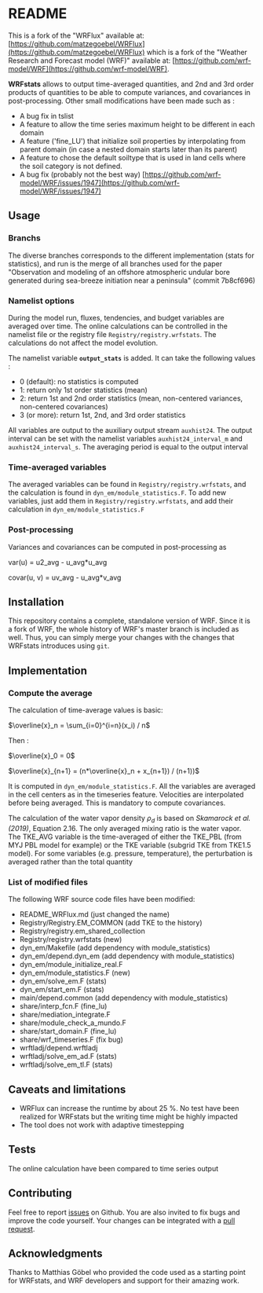 # README

This is a fork of the "WRFlux" available at: [https://github.com/matzegoebel/WRFlux](https://github.com/matzegoebel/WRFlux) which is a fork of the "Weather Research and Forecast model (WRF)" available at: [https://github.com/wrf-model/WRF](https://github.com/wrf-model/WRF).

**WRFstats** allows to output time-averaged quantities, and 2nd and 3rd order products of quantities to be able to compute variances, and covariances in post-processing. Other small modifications have been made such as :
- A bug fix in tslist
- A feature to allow the time series maximum height to be different in each domain
- A feature ('fine\_LU') that initialize soil properties by interpolating from parent domain (in case a nested domain starts later than its parent)
- A feature to chose the default soiltype that is used in land cells where the soil category is not defined.
- A bug fix (probably not the best way) [https://github.com/wrf-model/WRF/issues/1947](https://github.com/wrf-model/WRF/issues/1947)

## Usage

### Branchs

The diverse branches corresponds to the different implementation (stats for statistics), and run is the merge of all branches used for the paper "Observation and modeling of an offshore atmospheric undular bore generated during sea-breeze initiation near a peninsula" (commit 7b8cf696)

### Namelist options

During the model run, fluxes, tendencies, and budget variables are averaged over time.
The online calculations can be controlled in the namelist file or the registry file `Registry/registry.wrfstats`. The calculations do not affect the model evolution.

The namelist variable **`output_stats`** is added. It can take the following values :
- 0 (default): no statistics is computed
- 1: return only 1st order statistics (mean)
- 2: return 1st and 2nd order statistics (mean, non-centered variances, non-centered covariances)
- 3 (or more): return 1st, 2nd, and 3rd order statistics

All variables are output to the auxiliary output stream `auxhist24`. The output interval can be set with the namelist variables `auxhist24_interval_m` and `auxhist24_interval_s`. The averaging period is equal to the output interval

### Time-averaged variables

The averaged variables can be found in `Registry/registry.wrfstats`, and the calculation is found in `dyn_em/module_statistics.F`. To add new variables, just add them in `Registry/registry.wrfstats`, and add their calculation in `dyn_em/module_statistics.F`

### Post-processing

Variances and covariances can be computed in post-processing as 

var(u) = u2_avg - u_avg\*u_avg

covar(u, v) = uv_avg - u_avg\*v_avg

## Installation

This repository contains a complete, standalone version of WRF. Since it is a fork of WRF, the whole history of WRF's master branch is included as well. Thus, you can simply merge your changes with the changes that WRFstats introduces using `git`.

## Implementation

### Compute the average

The calculation of time-average values is basic:

$\overline{x}_n = \sum_{i=0}^{i=n}(x_i) / n$

Then :

$\overline{x}_0 = 0$

$\overline{x}_{n+1} = (n*\overline{x}_n + x_{n+1}) / (n+1))$

It is computed in `dyn_em/module_statistics.F`. All the variables are averaged in the cell centers as in the timeseries feature. Velocities are interpolated before being averaged. This is mandatory to compute covariances. 

The calculation of the water vapor density $\rho_d$ is based on <cite>Skamarock et al. (2019)</cite>, Equation 2.16. The only averaged mixing ratio is the water vapor. The TKE\_AVG variable is the time-averaged of either the TKE\_PBL (from MYJ PBL model for example) or the TKE variable (subgrid TKE from TKE1.5 model). For some variables (e.g. pressure, temperature), the perturbation is averaged rather than the total quantity 

### List of modified files

The following WRF source code files have been modified:
- README\_WRFlux.md (just changed the name)
- Registry/Registry.EM_COMMON (add TKE to the history)
- Registry/registry.em_shared_collection
- Registry/registry.wrfstats (new)
- dyn_em/Makefile (add dependency with module_statistics)
- dyn_em/depend.dyn_em (add dependency with module_statistics)
- dyn_em/module_initialize_real.F
- dyn_em/module_statistics.F (new)
- dyn_em/solve_em.F (stats)
- dyn_em/start_em.F (stats)
- main/depend.common (add dependency with module_statistics)
- share/interp_fcn.F (fine_lu)
- share/mediation_integrate.F
- share/module_check_a_mundo.F
- share/start_domain.F (fine_lu)
- share/wrf_timeseries.F (fix bug)
- wrftladj/depend.wrftladj
- wrftladj/solve_em_ad.F (stats)
- wrftladj/solve_em_tl.F (stats)

## Caveats and limitations

* WRFlux can increase the runtime by about 25 %. No test have been realized for WRFstats but the writing time might be highly impacted
* The tool does not work with adaptive timestepping

## Tests

The online calculation have been compared to time series output


## Contributing

Feel free to report [issues]() on Github.
You are also invited to fix bugs and improve the code yourself. Your changes can be integrated with a [pull request]().

## Acknowledgments

Thanks to Matthias Göbel who provided the code used as a starting point for WRFstats, and WRF developers and support for their amazing work.

